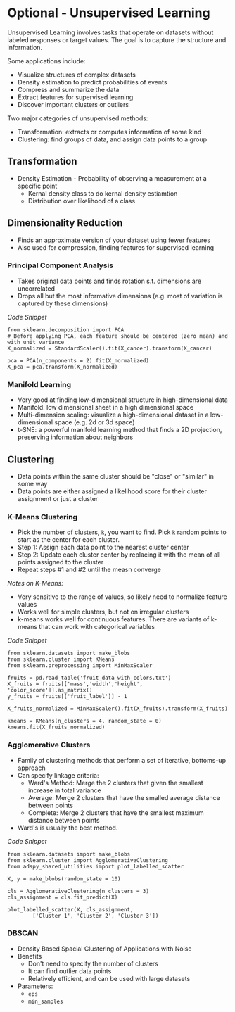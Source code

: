 # Optional - Unsupervised Learning

Unsupervised Learning involves tasks that operate on datasets without labeled responses or target values. The goal is to capture the structure and information.

Some applications include:
- Visualize structures of complex datasets
- Density estimation to predict probabilities of events
- Compress and summarize the data
- Extract features for supervised learning
- Discover important clusters or outliers


Two major categories of unsupervised methods:
- Transformation: extracts or computes information of some kind
- Clustering: find groups of data, and assign data points to a group


## Transformation
* Density Estimation - Probability of observing a measurement at a specific point
	- Kernal density class to do kernal density estiamtion
	- Distribution over likelihood of a class



## Dimensionality Reduction
- Finds an approximate version of your dataset using fewer features
- Also used for compression, finding features for supervised learning

### Principal Component Analysis
- Takes original data points and finds rotation s.t. dimensions are uncorrelated
- Drops all but the most informative dimensions (e.g. most of variation is captured by these dimensions)

*Code Snippet*
```
from sklearn.decomposition import PCA
# Before applying PCA, each feature should be centered (zero mean) and with unit variance
X_normalized = StandardScaler().fit(X_cancer).transform(X_cancer)  

pca = PCA(n_components = 2).fit(X_normalized)
X_pca = pca.transform(X_normalized)
```

### Manifold Learning
- Very good at finding low-dimensional structure in high-dimensional data
- Manifold: low dimensional sheet in a high dimensional space
- Multi-dimension scaling: visualize a high-dimensional dataset in a low-dimensional space (e.g. 2d or 3d space)
- t-SNE: a powerful manifold learning method that finds a 2D projection, preserving information about neighbors 


## Clustering
- Data points within the same cluster should be "close" or "similar" in some way
- Data points are either assigned a likelihood score for their cluster assignment or just a cluster


### K-Means Clustering
- Pick the number of clusters, `k`, you want to find. Pick `k` random points to start as the center for each cluster.
- Step 1: Assign each data point to the nearest cluster center
- Step 2: Update each cluster center by replacing it with the mean of all points assigned to the cluster
- Repeat steps #1 and #2 until the measn converge

*Notes on K-Means:*
- Very sensitive to the range of values, so likely need to normalize feature values
- Works well for simple clusters, but not on irregular clusters
- k-means works well for continuous features. There are variants of k-means that can work with categorical variables


*Code Snippet*
```
from sklearn.datasets import make_blobs
from sklearn.cluster import KMeans
from sklearn.preprocessing import MinMaxScaler

fruits = pd.read_table('fruit_data_with_colors.txt')
X_fruits = fruits[['mass','width','height', 'color_score']].as_matrix()
y_fruits = fruits[['fruit_label']] - 1

X_fruits_normalized = MinMaxScaler().fit(X_fruits).transform(X_fruits)  

kmeans = KMeans(n_clusters = 4, random_state = 0)
kmeans.fit(X_fruits_normalized)
```


### Agglomerative Clusters
- Family of clustering methods that perform a set of iterative, bottoms-up approach
- Can specify linkage criteria:
	- Ward's Method: Merge the 2 clusters that given the smallest increase in total variance
	- Average: Merge 2 clusters that have the smalled average distance between points
	- Complete: Merge 2 clusters that have the smallest maximum distance between points
- Ward's is usually the best method.


*Code Snippet*
```
from sklearn.datasets import make_blobs
from sklearn.cluster import AgglomerativeClustering
from adspy_shared_utilities import plot_labelled_scatter

X, y = make_blobs(random_state = 10)

cls = AgglomerativeClustering(n_clusters = 3)
cls_assignment = cls.fit_predict(X)

plot_labelled_scatter(X, cls_assignment, 
        ['Cluster 1', 'Cluster 2', 'Cluster 3'])
```

### DBSCAN
- Density Based Spacial Clustering of Applications with Noise
- Benefits
	- Don't need to specify the number of clusters
	- It can find outlier data points
	- Relatively efficient, and can be used with large datasets
- Parameters:
	- `eps`
	- `min_samples`
